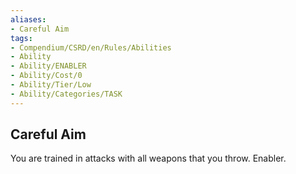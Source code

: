 ```yaml
---
aliases:
- Careful Aim
tags:
- Compendium/CSRD/en/Rules/Abilities
- Ability
- Ability/ENABLER
- Ability/Cost/0
- Ability/Tier/Low
- Ability/Categories/TASK
---
```


  
## Careful Aim  
You are trained in attacks with all weapons that you throw. Enabler. 